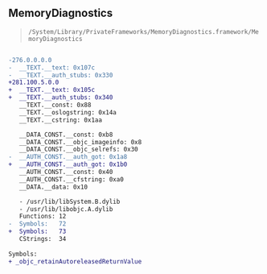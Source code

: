 ## MemoryDiagnostics

> `/System/Library/PrivateFrameworks/MemoryDiagnostics.framework/MemoryDiagnostics`

```diff

-276.0.0.0.0
-  __TEXT.__text: 0x107c
-  __TEXT.__auth_stubs: 0x330
+281.100.5.0.0
+  __TEXT.__text: 0x105c
+  __TEXT.__auth_stubs: 0x340
   __TEXT.__const: 0x88
   __TEXT.__oslogstring: 0x14a
   __TEXT.__cstring: 0x1aa

   __DATA_CONST.__const: 0xb8
   __DATA_CONST.__objc_imageinfo: 0x8
   __DATA_CONST.__objc_selrefs: 0x30
-  __AUTH_CONST.__auth_got: 0x1a8
+  __AUTH_CONST.__auth_got: 0x1b0
   __AUTH_CONST.__const: 0x40
   __AUTH_CONST.__cfstring: 0xa0
   __DATA.__data: 0x10

   - /usr/lib/libSystem.B.dylib
   - /usr/lib/libobjc.A.dylib
   Functions: 12
-  Symbols:   72
+  Symbols:   73
   CStrings:  34
 
Symbols:
+ _objc_retainAutoreleasedReturnValue

```
